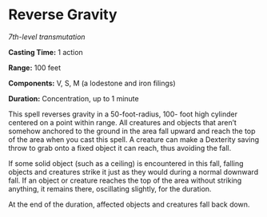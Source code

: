 <title>Reverse Gravity</title>

# Reverse Gravity

_7th-level transmutation_

**Casting Time:** 1 action

**Range:** 100 feet

**Components:** V, S, M (a lodestone and iron
filings)

**Duration:** Concentration, up to 1 minute

This spell reverses gravity in a
50-foot-radius, 100- foot high cylinder
centered on a point within range. All
creatures and objects that aren’t somehow
anchored to the ground in the area fall
upward and reach the top of the area when you
cast this spell. A creature can make a
Dexterity saving throw to grab onto a fixed
object it can reach, thus avoiding the
fall.

If some solid object (such as a ceiling) is
encountered in this fall, falling objects and
creatures strike it just as they would during
a normal downward fall. If an object or
creature reaches the top of the area without
striking anything, it remains there,
oscillating slightly, for the duration.

At the end of the duration, affected objects
and creatures fall back down.



